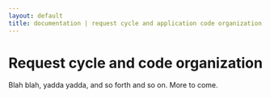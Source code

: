```yaml
---
layout: default
title: documentation | request cycle and application code organization | InterpretersOffice.org
---
```


# Request cycle and code organization

Blah blah, yadda yadda, and so forth and so on. More to come.